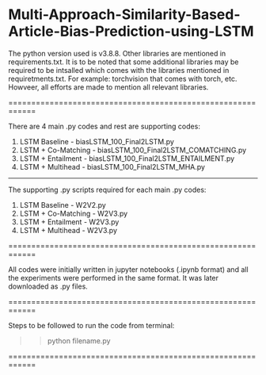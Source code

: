 # Multi-Approach-Similarity-Based-Article-Bias-Prediction-using-LSTM
    
The python version used is v3.8.8. Other libraries are mentioned in requirements.txt.
It is to be noted that some additional libraries may be required to be intsalled which comes with the libraries mentioned in requiretments.txt.
For example: torchvision that comes with torch, etc. Howveer, all efforts are made to mention all relevant libraries.

============================================================

There are 4 main .py codes and rest are supporting codes:
1. LSTM Baseline - biasLSTM_100_Final2LSTM.py
2. LSTM + Co-Matching - biasLSTM_100_Final2LSTM_COMATCHING.py
3. LSTM + Entailment - biasLSTM_100_Final2LSTM_ENTAILMENT.py
4. LSTM + Multihead - biasLSTM_100_Final2LSTM_MHA.py

------------------------------------------------------------

The supporting .py scripts required for each main .py codes:
1. LSTM Baseline - W2V2.py
2. LSTM + Co-Matching - W2V3.py
3. LSTM + Entailment - W2V3.py
4. LSTM + Multihead - W2V3.py

============================================================

All codes were initially written in jupyter notebooks (.ipynb format) and all the experiments were performed in the same format.
It was later downloaded as .py files.

============================================================

Steps to be followed to run the code from terminal:

>> python filename.py

============================================================
